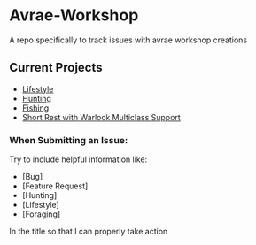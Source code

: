 # Avrae-Workshop
A repo specifically to track issues with avrae workshop creations

## Current Projects
- [Lifestyle](https://github.com/SourcererCodex/Avrae-Workshop/tree/main/Lifestyle%205e)
- [Hunting](https://github.com/SourcererCodex/Avrae-Workshop/tree/main/Hunting%205e)
- [Fishing](https://github.com/SourcererCodex/Avrae-Workshop/tree/main/Fishing%205e)
- [Short Rest with Warlock Multiclass Support](https://github.com/SourcererCodex/Avrae-Workshop/tree/main/Short%20Rest%20with%20Warlock%20Multiclass%20Support)

### When Submitting an Issue:
Try to include helpful information like:
- [Bug]
- [Feature Request]
- [Hunting]
- [Lifestyle]
- [Foraging]

In the title so that I can properly take action
